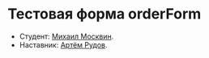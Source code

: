 # Тестовая форма orderForm

* Студент: [Михаил Москвин](https://up.htmlacademy.ru/adaptive/16/user/680395).
* Наставник: [Артём Рудов](https://htmlacademy.ru/profile/artrudov).
